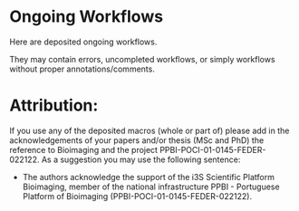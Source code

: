 # Ongoing Workflows

Here are deposited ongoing workflows. 

They may contain errors, uncompleted workflows, or simply workflows without proper annotations/comments.

# Attribution:
If you use any of the deposited macros (whole or part of) please add in the acknowledgements of your papers and/or thesis (MSc and PhD) the reference to Bioimaging and the project PPBI-POCI-01-0145-FEDER-022122.
As a suggestion you may use the following sentence:
 * The authors acknowledge the support of the i3S Scientific Platform Bioimaging, member of the national infrastructure PPBI - Portuguese Platform of Bioimaging (PPBI-POCI-01-0145-FEDER-022122).

